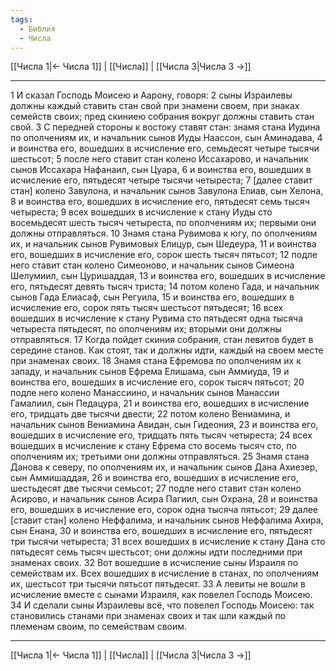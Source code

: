 ```yaml
---
tags:
  - Библия
  - Числа
---
```

[[Числа 1|← Числа 1]] | [[Числа]] | [[Числа 3|Числа 3 →]]

---
1 И сказал Господь Моисею и Аарону, говоря:
2 сыны Израилевы должны каждый ставить стан свой при знамени своем, при знаках семейств своих; пред скиниею собрания вокруг должны ставить стан свой.
3 С передней стороны к востоку ставят стан: знамя стана Иудина по ополчениям их, и начальник сынов Иуды Наассон, сын Аминадава,
4 и воинства его, вошедших в исчисление его, семьдесят четыре тысячи шестьсот;
5 после него ставит стан колено Иссахарово, и начальник сынов Иссахара Нафанаил, сын Цуара,
6 и воинства его, вошедших в исчисление его, пятьдесят четыре тысячи четыреста;
7 [далее ставит стан] колено Завулона, и начальник сынов Завулона Елиав, сын Хелона,
8 и воинства его, вошедших в исчисление его, пятьдесят семь тысяч четыреста;
9 всех вошедших в исчисление к стану Иуды сто восемьдесят шесть тысяч четыреста, по ополчениям их; первыми они должны отправляться.
10 Знамя стана Рувимова к югу, по ополчениям их, и начальник сынов Рувимовых Елицур, сын Шедеура,
11 и воинства его, вошедших в исчисление его, сорок шесть тысяч пятьсот;
12 подле него ставит стан колено Симеоново, и начальник сынов Симеона Шелумиил, сын Цуришаддая,
13 и воинства его, вошедших в исчисление его, пятьдесят девять тысяч триста;
14 потом колено Гада, и начальник сынов Гада Елиасаф, сын Регуила,
15 и воинства его, вошедших в исчисление его, сорок пять тысяч шестьсот пятьдесят;
16 всех вошедших в исчисление к стану Рувима сто пятьдесят одна тысяча четыреста пятьдесят, по ополчениям их; вторыми они должны отправляться.
17 Когда пойдет скиния собрания, стан левитов будет в середине станов. Как стоят, так и должны идти, каждый на своем месте при знаменах своих.
18 Знамя стана Ефремова по ополчениям их к западу, и начальник сынов Ефрема Елишама, сын Аммиуда,
19 и воинства его, вошедших в исчисление его, сорок тысяч пятьсот;
20 подле него колено Манассиино, и начальник сынов Манассии Гамалиил, сын Педацура,
21 и воинства его, вошедших в исчисление его, тридцать две тысячи двести;
22 потом колено Вениамина, и начальник сынов Вениамина Авидан, сын Гидеония,
23 и воинства его, вошедших в исчисление его, тридцать пять тысяч четыреста;
24 всех вошедших в исчисление к стану Ефрема сто восемь тысяч сто, по ополчениям их; третьими они должны отправляться.
25 Знамя стана Данова к северу, по ополчениям их, и начальник сынов Дана Ахиезер, сын Аммишаддая,
26 и воинства его, вошедших в исчисление его, шестьдесят две тысячи семьсот;
27 подле него ставит стан колено Асирово, и начальник сынов Асира Пагиил, сын Охрана,
28 и воинства его, вошедших в исчисление его, сорок одна тысяча пятьсот;
29 далее [ставит стан] колено Неффалима, и начальник сынов Неффалима Ахира, сын Енана,
30 и воинства его, вошедших в исчисление его, пятьдесят три тысячи четыреста;
31 всех вошедших в исчисление к стану Дана сто пятьдесят семь тысяч шестьсот; они должны идти последними при знаменах своих.
32 Вот вошедшие в исчисление сыны Израиля по семействам их. Всех вошедших в исчисление в станах, по ополчениям их, шестьсот три тысячи пятьсот пятьдесят.
33 А левиты не вошли в исчисление вместе с сынами Израиля, как повелел Господь Моисею.
34 И сделали сыны Израилевы всё, что повелел Господь Моисею: так становились станами при знаменах своих и так шли каждый по племенам своим, по семействам своим.

---
[[Числа 1|← Числа 1]] | [[Числа]] | [[Числа 3|Числа 3 →]]